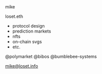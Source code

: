 ##

mike

loset.eth

- protocol design
- prediction markets
- nfts
- on-chain svgs
- etc.

@polymarket
@bibos
@bumblebee-systems

mike@loset.info
